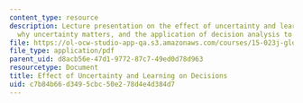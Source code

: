 ```yaml
---
content_type: resource
description: Lecture presentation on the effect of uncertainty and learning on decisions,
  why uncertainty matters, and the application of decision analysis to climate policy.
file: https://ol-ocw-studio-app-qa.s3.amazonaws.com/courses/15-023j-global-climate-change-economics-science-and-policy-spring-2008/c7b84b66d3495cbc50e278d4e4d384d7_lec20.pdf
file_type: application/pdf
parent_uid: d8acb56e-47d1-9772-87c7-49ed0d78d963
resourcetype: Document
title: Effect of Uncertainty and Learning on Decisions
uid: c7b84b66-d349-5cbc-50e2-78d4e4d384d7
---
```

